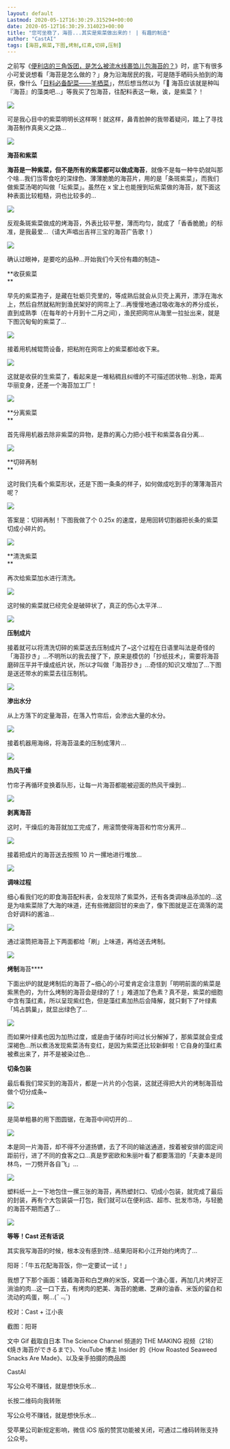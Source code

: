 ```yaml
---
layout: default
Lastmod: 2020-05-12T16:30:29.315294+00:00
date: 2020-05-12T16:30:29.314023+00:00
title: "您可坐稳了，海苔...其实是紫菜做出来的！ | 有趣的制造"
author: "CastAI"
tags: [海苔,紫菜,下图,烤制,红素,切碎,压制]
---
```


之前写《[便利店的三角饭团，是怎么被流水线裹馅儿包海苔的？](http://mp.weixin.qq.com/s?__biz=MzI0NjM1NTQxOQ==&mid=2247491984&idx=1&sn=b2fb27ad48be3cc2f8633621493b41fc&chksm=e9422524de35ac320f1ba0249b797fa38fe4d0da6711699760a5d71bd602415c9dcb94237069&scene=21#wechat_redirect)》时，底下有很多小可爱说想看「海苔是怎么做的？」身为沿海居民的我，可是随手晒码头拍到的海获，像什么「[日料必备配菜——羊栖菜](http://mp.weixin.qq.com/s?__biz=MzI0NjM1NTQxOQ==&mid=2247493408&idx=1&sn=58bea7f572396b4ac079ca0330e495fc&chksm=e9422394de35aa82a37aca991eddefdd5d49729056f94ee223d1dda76a71a65095964f531cac&scene=21#wechat_redirect)」，然后想当然以为「🤔 海苔应该就是种叫『海苔』的藻类吧...」等我买了包海苔，往配料表这一瞅，诶，是紫菜？！

![](https://images.weserv.nl/?url=https%3A//mmbiz.qpic.cn/mmbiz_png/PKf4vMmXzbCn6yyNIsvCic9ib7FnG5SpacLTIpKxQrF0rjTQJEV0NxHlo2Kn9VuicY9I7923sArJ2M830vYckAUtw/640%3Fwx_fmt%3Dpng)

可是我心目中的紫菜明明长这样啊！就这样，鼻青脸肿的我带着疑问，踏上了寻找海苔制作真奥义之路...  

![](https://images.weserv.nl/?url=https%3A//mmbiz.qpic.cn/mmbiz_jpg/PKf4vMmXzbCn6yyNIsvCic9ib7FnG5SpacQgr85JdBYhZ3CxSnOFhs04WibcPxsSAsjJ5EDR2d67Y37OwGicBD1rjw/640%3Fwx_fmt%3Djpeg)

  

**海苔和紫菜**

**海苔是一种紫菜，但不是所有的紫菜都可以做成海苔**，就像不是每一种牛奶就叫那个啥...我们当零食吃的深绿色、薄薄脆脆的海苔片，用的是「条斑紫菜」，而我们做紫菜汤喝的叫做「坛紫菜」。虽然在 x 宝上也能搜到坛紫菜做的海苔，就下面这种表面比较粗糙，洞也比较多的...

![](https://images.weserv.nl/?url=https%3A//mmbiz.qpic.cn/mmbiz_jpg/PKf4vMmXzbCn6yyNIsvCic9ib7FnG5Spac5mCQR6rlFkYT879629wGdE6ztHpRiaLCG7IzFzFS6eBXcOa7P7iaq65A/640%3Fwx_fmt%3Djpeg)

反观条斑紫菜做成的烤海苔，外表比较平整，薄而均匀，就成了「香香脆脆」的标准，是我最爱...（请大声唱出吉祥三宝的海苔广告歌！）

![](https://images.weserv.nl/?url=https%3A//mmbiz.qpic.cn/mmbiz_jpg/PKf4vMmXzbCn6yyNIsvCic9ib7FnG5SpacR4fXt0ftuiakcjVWy9BibLcrVgnIVEibEgich2Qd41cnLEKQbbOmqVWclA/640%3Fwx_fmt%3Djpeg)

确认过眼神，是要吃的品种...开始我们今天份有趣的制造~

  

**收获紫菜  
**

早先的紫菜孢子，是藏在牡蛎贝壳里的，等成熟后就会从贝壳上离开，漂浮在海水上，然后自然就粘附到渔民架好的网帘上了...再慢慢地通过吸收海水的养分成长，直到成熟季（在每年的十月到十二月之间），渔民把网帘从海里一拉扯出来，就是下图沉甸甸的紫菜了...

![](https://images.weserv.nl/?url=https%3A//mmbiz.qpic.cn/mmbiz_gif/PKf4vMmXzbDXJFJdicHeibWIBKyNSib7PKibzGuicquxnLDdQN0hGicVRm2B2cc53oic7WWXQrDqocEMsIGd2QF0bhCSg/640%3Fwx_fmt%3Dgif)

接着用机械辊筒设备，把粘附在网帘上的紫菜都给收下来。

![](https://images.weserv.nl/?url=https%3A//mmbiz.qpic.cn/mmbiz_gif/PKf4vMmXzbDXJFJdicHeibWIBKyNSib7PKibGXle0C2N3vN58pZKn2QQYQVlIa79iadVmRibCGcpEM4BdrC8rEVqO6Bg/640%3Fwx_fmt%3Dgif)

这就是收获的生紫菜了，看起来是一堆粘稠且纠缠的不可描述团状物...别急，距离华丽变身，还差一个海苔加工厂！

![](https://images.weserv.nl/?url=https%3A//mmbiz.qpic.cn/mmbiz_gif/PKf4vMmXzbDXJFJdicHeibWIBKyNSib7PKibponG1uNLjAsFMTZEh7WPTsCJrfqeCI9LHcFrQsQV5xsZoekEuPpa4Q/640%3Fwx_fmt%3Dgif)

**分离紫菜  
**

首先得用机器去除非紫菜的异物，是靠的离心力把小枝干和紫菜各自分离...

![](https://images.weserv.nl/?url=https%3A//mmbiz.qpic.cn/mmbiz_gif/PKf4vMmXzbDXJFJdicHeibWIBKyNSib7PKibRX1H5DMcltkH4y94O7cD4RyX8WhW5FlqGBfibeRYzgxiaStKrzaC2w9A/640%3Fwx_fmt%3Dgif)

  

**切碎再制  
**

这时我们先看个紫菜形状，还是下图一条条的样子，如何做成吃到手的薄薄海苔片呢？

![](https://images.weserv.nl/?url=https%3A//mmbiz.qpic.cn/mmbiz_png/PKf4vMmXzbDXJFJdicHeibWIBKyNSib7PKibKra1KaYbDZWRLVLTMNWYx8CYlVgOtFIL9ribjy1br9oqRV7SOAF0Yvg/640%3Fwx_fmt%3Dpng)

答案是：切碎再制！下图我做了个 0.25x 的速度，是用回转切割器把长条的紫菜切成小碎片的。  

![](https://images.weserv.nl/?url=https%3A//mmbiz.qpic.cn/mmbiz_gif/PKf4vMmXzbCn6yyNIsvCic9ib7FnG5SpacAvu9iaz68d8Xiah4aiba5TU4LQxc6vYP9GacV2HyibVibU0FibBPViaiaGbAQA/640%3Fwx_fmt%3Dgif)

**清洗紫菜  
**

再次给紫菜加水进行清洗。

![](https://images.weserv.nl/?url=https%3A//mmbiz.qpic.cn/mmbiz_gif/PKf4vMmXzbDXJFJdicHeibWIBKyNSib7PKibcKGF0apVZXTInVHwh9HiaEBnQ0B0MJvfKvYbPoaIfWmrAOrQasaEnqA/640%3Fwx_fmt%3Dgif)

这时候的紫菜就已经完全是破碎状了，真正的伤心太平洋...  

![](https://images.weserv.nl/?url=https%3A//mmbiz.qpic.cn/mmbiz_gif/PKf4vMmXzbDXJFJdicHeibWIBKyNSib7PKibY6kAjuf3ibKKF609fDLFna5MWNWb3JrUCTUxkdAe7pPD0PDuyMKj4fg/640%3Fwx_fmt%3Dgif)

  

**压制成片**

接着就可以将清洗切碎的紫菜送去压制成片了~这个过程在日语里叫法是奇怪的「海苔抄き」...不明所以的我去搜了下，原来是模仿的「抄纸技术」，需要将海苔磨碎压平并干燥成纸片状，所以才叫做「海苔抄き」...奇怪的知识又增加了...下图是送还带水的紫菜去往压制机。

![](https://images.weserv.nl/?url=https%3A//mmbiz.qpic.cn/mmbiz_gif/PKf4vMmXzbDXJFJdicHeibWIBKyNSib7PKib41sDc8ibibSnGcJZiaKgibkA8CPeUC6yrjPJEEWHekv3hVA49CqgSvleng/640%3Fwx_fmt%3Dgif)

  

**渗出水分**

从上方落下的定量海苔，在落入竹帘后，会渗出大量的水分。

![](https://images.weserv.nl/?url=https%3A//mmbiz.qpic.cn/mmbiz_gif/PKf4vMmXzbDXJFJdicHeibWIBKyNSib7PKib3gL0nLDHkD6sZ4pmtk8SiaibuBjfSgeKX181TXFPXJ9B9spjEvV8Ig5w/640%3Fwx_fmt%3Dgif)

接着机器用海绵，将海苔温柔的压制成薄片...

![](https://images.weserv.nl/?url=https%3A//mmbiz.qpic.cn/mmbiz_gif/PKf4vMmXzbDXJFJdicHeibWIBKyNSib7PKibDBMDjuhB3cPicka4DvHlkVgad19NiabPic3ibbRCX2oia0EKLVAekNGFp2g/640%3Fwx_fmt%3Dgif)

  

**热风干燥**

竹帘子再循环变换着队形，让每一片海苔都能被迎面的热风干燥到...

![](https://images.weserv.nl/?url=https%3A//mmbiz.qpic.cn/mmbiz_gif/PKf4vMmXzbDXJFJdicHeibWIBKyNSib7PKibiaYdWCIc8G7GfrfLyp9NzOmeLsXsQiaLSm9VOibMbd8wZkpItxFSWxNAQ/640%3Fwx_fmt%3Dgif)

  

**剥离海苔**

这时，干燥后的海苔就加工完成了，用滚筒使得海苔和竹帘分离开...

![](https://images.weserv.nl/?url=https%3A//mmbiz.qpic.cn/mmbiz_gif/PKf4vMmXzbDXJFJdicHeibWIBKyNSib7PKibASUHlYZe06rAmmticsibsPLEEyiaSty7p7jjkts2zlbLOkPDWAhsXblNw/640%3Fwx_fmt%3Dgif)

接着把成片的海苔送去按照 10 片一摞地进行堆放...

![](https://images.weserv.nl/?url=https%3A//mmbiz.qpic.cn/mmbiz_gif/PKf4vMmXzbDXJFJdicHeibWIBKyNSib7PKibqZaaF4DdAhbcGaltPRgylYOwaibgU9Mcps9K0yx8uiadliatFajWXR0Fw/640%3Fwx_fmt%3Dgif)

  

**调味过程**

细心看我们吃的即食海苔配料表，会发现除了紫菜外，还有各类调味品添加的...这是为啥紫菜除了大海的味道，还有些微甜回甘的来由了，像下图就是正在滴落的混合好调料的酱油...

![](https://images.weserv.nl/?url=https%3A//mmbiz.qpic.cn/mmbiz_gif/PKf4vMmXzbDXJFJdicHeibWIBKyNSib7PKibjhzKzTsmplzSTw24pIG1jX4A6GPRytUUibxBrgia19xcPILsk1E0r8aQ/640%3Fwx_fmt%3Dgif)

通过滚筒把海苔上下两面都给「刷」上味道，再给送去烤制。

![](https://images.weserv.nl/?url=https%3A//mmbiz.qpic.cn/mmbiz_gif/PKf4vMmXzbDXJFJdicHeibWIBKyNSib7PKibxPBFo2icf9msMhw3hRhgRunDpxpe5CAib2fCn4H54Qfib6tGbliaB1ju5A/640%3Fwx_fmt%3Dgif)

  

**烤制**海苔****

下面出炉的就是烤制后的海苔了~细心的小可爱肯定会注意到「明明前面的紫菜是紫黑色的，为什么烤制的海苔会是绿的了！」难道加了色素？真不是，紫菜的细胞中含有藻红素，所以呈现紫红色，但是藻红素加热后会降解，就只剩下了叶绿素「鸠占鹊巢」，就显出绿色了...

![](https://images.weserv.nl/?url=https%3A//mmbiz.qpic.cn/mmbiz_gif/PKf4vMmXzbDXJFJdicHeibWIBKyNSib7PKibkUbwXZNMgFCyzDxRMhTwzjuVrbeaJeGAIjJicHbm6Yz1dicnDxM3CpKA/640%3Fwx_fmt%3Dgif)

而如果叶绿素也因为加热过度，或是由于储存时间过长分解掉了，那紫菜就会变成深褐色...所以煮汤发现紫菜汤有变红，是因为紫菜还比较新鲜啦！它自身的藻红素被煮出来了，并不是被染过色...

  

**切条包装**

最后看我们常买到的海苔片，都是一片片的小包装，这就还得把大片的烤制海苔给做个切分成条~

![](https://images.weserv.nl/?url=https%3A//mmbiz.qpic.cn/mmbiz_jpg/PKf4vMmXzbCn6yyNIsvCic9ib7FnG5SpacFcyBuUn5S6PkywQTRItOJrCqcDicpxRdAx2nAyEIl1oGpAFKOkFBcew/640%3Fwx_fmt%3Djpeg)

是简单粗暴的用下图圆锯，在海苔中间切开的...

![](https://images.weserv.nl/?url=https%3A//mmbiz.qpic.cn/mmbiz_gif/PKf4vMmXzbDXJFJdicHeibWIBKyNSib7PKibf1s2G1wEGxoem5OWwdb1x2Gk305wSb9mRbgVFXl7PNW4FIlnPanaYQ/640%3Fwx_fmt%3Dgif)

本是同一片海苔，却不得不分道扬镳，去了不同的输送通道，按着被安排的固定间距前行，进了不同的食客之口...真是罗密欧和朱丽叶看了都要落泪的「夫妻本是同林鸟，一刀劈开各自飞」…

![](https://images.weserv.nl/?url=https%3A//mmbiz.qpic.cn/mmbiz_gif/PKf4vMmXzbDXJFJdicHeibWIBKyNSib7PKibg0mqicKxq76DmuNljTwtvedO5bhNRibcGSZMFnibsmMkIOQO90h40Z1zQ/640%3Fwx_fmt%3Dgif)

塑料纸一上一下地包住一摞三张的海苔，再热塑封口、切成小包装，就完成了最后的封装，再有个大包装袋一打包，我们就可以在便利店、超市、批发市场，与轻脆的海苔不期而遇了...

![](https://images.weserv.nl/?url=https%3A//mmbiz.qpic.cn/mmbiz_gif/PKf4vMmXzbDXJFJdicHeibWIBKyNSib7PKibKrCRbdTSDmrQicjQibYLzmVfxbQqFSyzd9kcGYvYHIj7y9X57p3Gw2YQ/640%3Fwx_fmt%3Dgif)

  

**等等！Cast 还有话说**

其实我写海苔的时候，根本没有感到馋...结果阳哥和小江开始约烤肉了...

  

阳哥：「牛五花配海苔饭，你一定要试一试！」

  

我想了下那个画面：铺着海苔和白芝麻的米饭，窝着一个溏心蛋，再加几片烤好正淌油的肉...这一口下去，有烤肉的肥美、海苔的脆嫩、芝麻的油香、米饭的留白和流动的鸡蛋，啊...(¯﹃¯) 

  

  

校对：Cast + 江小丧

截图：阳哥  

文中 Gif 截取自日本 The Science Channel 频道的 THE MAKING 视频（218）《焼き海苔ができるまで》、YouTube 博主 Insider 的《How Roasted Seaweed Snacks Are Made》、以及亲手拍摄的商品图

CastAI

写公众号不赚钱，就是想快乐水…

长按二维码向我转账

写公众号不赚钱，就是想快乐水…

受苹果公司新规定影响，微信 iOS 版的赞赏功能被关闭，可通过二维码转账支持公众号。

